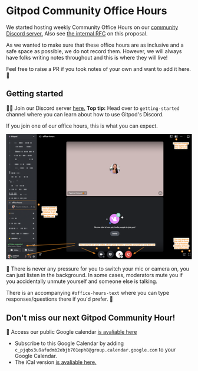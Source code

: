 # Gitpod Community Office Hours

We started hosting weekly Community Office Hours on our [community Discord server.](https://www.gitpod.io/chat) Also see [the internal RFC](https://www.notion.so/gitpod/Gitpod-Community-Office-Hours-e85cc0d0a92644409635956292bf6b01) on this proposal.

As we wanted to make sure that these office hours are as inclusive and a safe space as possible, we do not record them. However, we will always have folks writing notes throughout and this is where they will live!

Feel free to raise a PR if you took notes of your own and want to add it here. 🧡

## Getting started

👋🏼 Join our Discord server [here.](https://www.gitpod.io/chat) **Top tip:** Head over to `getting-started` channel where you can learn about how to use Gitpod's Discord.

If you join one of our office hours, this is what you can expect.

![office-hours screenshot](screenshot.png)

📝 There is never any pressure for you to switch your mic or camera on, you can just listen in the background. In some cases, moderators mute you if you accidentally unmute yourself and someone else is talking.

There is an accompanying `#office-hours-text` where you can type responses/questions there if you'd prefer. 💬

## Don't miss our next Gitpod Community Hour!

📅 Access our public Google calendar [is avaliable here](https://calendar.google.com/calendar/embed?src=c_pjqbs3u9afudmb2ebjb701eph8%40group.calendar.google.com&ctz=Europe%2FLondon)

- Subscribe to this Google Calendar by adding `c_pjqbs3u9afudmb2ebjb701eph8@group.calendar.google.com` to your Google Calendar.
- The iCal version [is avaliable here.](https://calendar.google.com/calendar/ical/c_pjqbs3u9afudmb2ebjb701eph8%40group.calendar.google.com/public/basic.ics)
